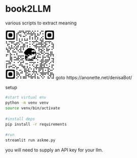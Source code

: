 # book2LLM
various scripts to extract meaning

<img src="./dk_qr.svg" width="155em">
goto https://anonette.net/denisaBot/

setup
```bash
#start virtual env
python -m venv venv
source venv/bin/activate

#install deps
pip install -r requirements

#run
streamlit run askme.py
```

you will need to supply an API key for your llm.  
